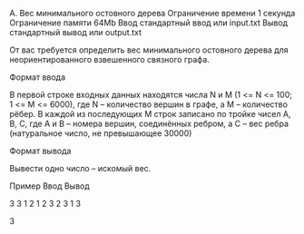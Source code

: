 
A. Вес минимального остовного дерева
Ограничение времени 	1 секунда
Ограничение памяти 	64Mb
Ввод 	стандартный ввод или input.txt
Вывод 	стандартный вывод или output.txt

От вас требуется определить вес минимального остовного дерева для неориентированного взвешенного связного графа.

Формат ввода

В первой строке входных данных находятся числа N и M (1 <= N <= 100; 1 <= M <= 6000), где N – количество вершин в графе, а M – количество рёбер. В каждой из последующих M строк записано по тройке чисел A, B, C, где A и B – номера вершин, соединённых ребром, а C – вес ребра (натуральное число, не превышающее 30000)

Формат вывода

Вывести одно число – искомый вес.

Пример
Ввод
Вывод

3 3
1 2 1
2 3 2
3 1 3

	

3

